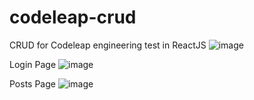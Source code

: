 # codeleap-crud
CRUD for Codeleap engineering test in ReactJS
![image](https://user-images.githubusercontent.com/68761468/196264363-2deb38bb-6941-4319-83e9-be14bcf84915.png)

Login Page
![image](https://user-images.githubusercontent.com/68761468/196264457-534e6317-c5f5-468e-b2cc-120d80095372.png)

Posts Page
![image](https://user-images.githubusercontent.com/68761468/196264644-3071d78d-a1a4-4200-8da3-12ca82de98c6.png)
